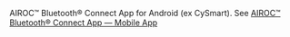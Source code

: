 AIROC™ Bluetooth® Connect App for Android (ex CySmart). See [AIROC™ Bluetooth® Connect App — Mobile App](https://www.infineon.com/cms/en/design-support/tools/utilities/wireless-connectivity/airoc-bluetooth-connect-app-mobile-app/)
